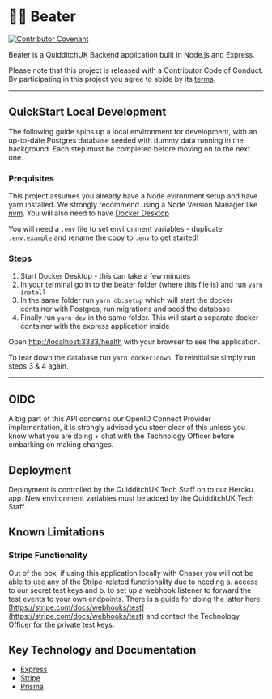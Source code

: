 # 🤾🔴 Beater

[![Contributor Covenant](https://img.shields.io/badge/Contributor%20Covenant-v2.0%20adopted-ff69b4.svg)](CODE_OF_CONDUCT.md)

Beater is a QuidditchUK Backend application built in Node.js and Express.

Please note that this project is released with a Contributor Code of Conduct. By participating in this project you agree to abide by its [terms](CODE_OF_CONDUCT.md).

---

## QuickStart Local Development

The following guide spins up a local environment for development, with an up-to-date Postgres database seeded with dummy data running in the background. Each step must be completed before moving on to the next one.

### Prequisites

This project assumes you already have a Node evironment setup and have yarn installed. We strongly recommend using a Node Version Manager like [nvm](https://github.com/nvm-sh/nvm). You will also need to have [Docker Desktop](https://www.docker.com/get-started)

You will need a `.env` file to set environment variables - duplicate `.env.example` and rename the copy to `.env` to get started!

### Steps

1. Start Docker Desktop - this can take a few minutes
2. In your terminal go in to the beater folder (where this file is) and run `yarn install`
3. In the same folder run `yarn db:setup` which will start the docker container with Postgres, run migrations and seed the database
4. Finally run `yarn dev` in the same folder. This will start a separate docker container with the express application inside

Open [http://localhost:3333/health](http://localhost:3333/health) with your browser to see the application.

To tear down the database run `yarn docker:down`. To reinitialise simply run steps 3 & 4 again.

---

## OIDC

A big part of this API concerns our OpenID Connect Provider implementation, it is strongly advised you steer clear of this unless you know what you are doing + chat with the Technology Officer before embarking on making changes.

## Deployment

Deployment is controlled by the QuidditchUK Tech Staff on to our Heroku app. New environment variables must be added by the QuidditchUK Tech Staff.

## Known Limitations

### Stripe Functionality

Out of the box, if using this application locally with Chaser you will not be able to use any of the Stripe-related functionality due to needing a. access to our secret test keys and b. to set up a webhook listener to forward the test events to your own endpoints. There is a guide for doing the latter here: [https://stripe.com/docs/webhooks/test](https://stripe.com/docs/webhooks/test) and contact the Technology Officer for the private test keys.

## Key Technology and Documentation

- [Express](https://expressjs.com/)
- [Stripe](https://stripe.com/docs)
- [Prisma](https://www.prisma.io/docs/getting-started)

